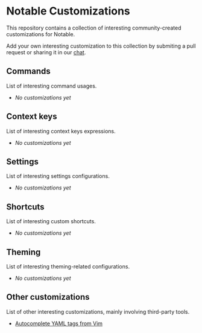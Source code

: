 # Notable Customizations

This repository contains a collection of interesting community-created customizations for Notable.

Add your own interesting customization to this collection by submiting a pull request or sharing it in our [chat](https://chat.notable.app).

## Commands

List of interesting command usages.

- _No customizations yet_

## Context keys

List of interesting context keys expressions.

- _No customizations yet_

## Settings

List of interesting settings configurations.

- _No customizations yet_

## Shortcuts

List of interesting custom shortcuts.

- _No customizations yet_

## Theming

List of interesting theming-related configurations.

- _No customizations yet_

## Other customizations

List of other interesting customizations, mainly involving third-party tools.

- [Autocomplete YAML tags from Vim](https://github.com/RyanGreenup/Note-Taking-Tools/blob/master/auto-complete-tags-vim/Auto-Complete-Tags.md)
